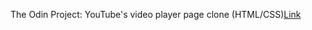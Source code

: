 The Odin Project: YouTube's video player page clone (HTML/CSS)[Link](https://msun0320.github.io/-youtube-video-player-page/)
